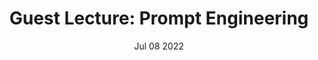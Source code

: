 ---
title: 'Guest Lecture: Prompt Engineering'
description: 'Learn how you can improve your daily relationship with ChatGPT'
date: 'Jul 08 2022'
location: 'LTD @ 19:00pm'
rsvpLink: 'https://www.google.com'
---